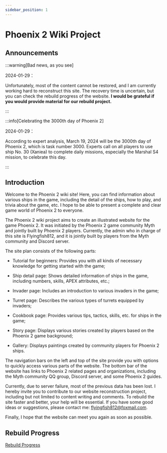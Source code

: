 ```yaml
---
sidebar_position: 1
---
```


# Phoenix 2 Wiki Project

## Announcements

:::warning[Bad news, as you see]

2024-01-29：

Unfortunately, most of the content cannot be restored, and I am currently working hard to reconstruct this site. The recovery time is uncertain, but you can check the rebuild progress of the website. **I would be grateful if you would provide material for our rebuild project.**

:::

:::info[Celebrating the 3000th day of Phoenix 2]

2024-01-29：

According to expert analysis, March 19, 2024 will be the 3000th day of Phoenix 2, which is task number 3000. Experts call on all players to use ship No. 30 (Xaniea) to complete daily missions, especially the Marshal S4 mission, to celebrate this day.

:::

## Introduction

Welcome to the Phoenix 2 wiki site! Here, you can find information about various ships in the game, including the detail of the ships, how to play, and trivia about the game, etc. I hope to be able to present a complete and clear game world of Phoenix 2 to everyone.

The Phoenix 2 wiki project aims to create an illustrated website for the game Phoenix 2. It was initiated by the Phoenix 2 game community Myth and jointly built by Phoenix 2 players. Currently, the admin who in charge of this site is Flyingfish812, and it is jointly built by players from the Myth community and Discord server.

The site plan consists of the following parts:

- Tutorial for beginners: Provides you with all kinds of necessary knowledge for getting started with the game;

- Ship detail page: Shows detailed information of ships in the game, including numbers, skills, APEX attributes, etc.;

- Invader page: Includes an introduction to various invaders in the game;

- Turret page: Describes the various types of turrets equipped by invaders;

- Cookbook page: Provides various tips, tactics, skills, etc. for ships in the game;

- Story page: Displays various stories created by players based on the Phoenix 2 game background;

- Gallery: Displays paintings created by community players for Phoenix 2 ships.

The navigation bars on the left and top of the site provide you with options to quickly access various parts of the website. The bottom bar of the website has links to Phoenix 2 related pages and organizations, including the Myth community QQ group, Discord server, and some Phoenix 2 guides.

Currently, due to server failure, most of the previous data has been lost. I hereby invite you to contribute to our website reconstruction project, including but not limited to content writing and comments. To rebuild the site faster and better, your help will be essential. If you have some good ideas or suggestions, please contact me: flyingfish812@foxmail.com.

Finally, I hope that the website can meet you again as soon as possible.

## Rebuild Progress

[Rebuild Progress](/docs/Rebuild_Progress.md)